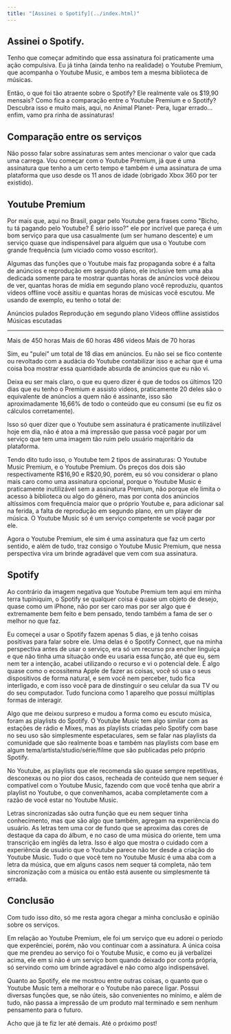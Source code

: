 ```yaml
---
title: "[Assinei o Spotify](../index.html)"
---
```


<head>
<meta name="viewport" content="width=device-width, initial-scale=1" />
<meta charset="utf-8">
<title>Sea</title>
<link rel="stylesheet" href="./src/styles.css " />
<link rel="stylesheet" href="./src/colors.css " />
</head>

## Assinei o Spotify.

Tenho que começar admitindo que essa assinatura foi praticamente uma
ação compulsiva. Eu já tinha (ainda tenho na realidade) o Youtube
Premium, que acompanha o Youtube Music, e ambos tem a mesma biblioteca
de músicas.

Então, o que foi tão atraente sobre o Spotify? Ele realmente vale os
\$19,90 mensais? Como fica a comparação entre o Youtube Premium e o
Spotify? Descubra isso e muito mais, aqui, no Animal Planet- Pera, lugar
errado... enfim, vamo pra rinha de assinaturas!

## Comparação entre os serviços

Não posso falar sobre assinaturas sem antes mencionar o valor que cada
uma carrega. Vou começar com o Youtube Premium, já que é uma assinatura
que tenho a um certo tempo e também é uma assinatura de uma plataforma
que uso desde os 11 anos de idade (obrigado Xbox 360 por ter existido).

## Youtube Premium

Por mais que, aqui no Brasil, pagar pelo Youtube gera frases como
"Bicho, tu tá pagando pelo Youtube? É sério isso?" ele por incrível que
pareça é um bom serviço para que usa casualmente (um ser humano
descente) e um serviço quase que indispensável para alguém que usa o
Youtube com grande frequência (um viciado como vosso escritor).

Algumas das funções que o Youtube mais faz propaganda sobre é a falta de
anúncios e reprodução em segundo plano, ele inclusive tem uma aba
dedicada somente para te mostrar quantas horas de anúncios você deixou
de ver, quantas horas de mídia em segundo plano você reproduziu, quantos
vídeos offline você assitiu e quantas horas de músicas você escutou. Me
usando de exemplo, eu tenho o total de:

  Anúncios pulados    Reprodução em segundo plano   Vídeos offline assistidos   Músicas escutadas
  ------------------- ----------------------------- --------------------------- -------------------
  Mais de 450 horas   Mais de 60 horas              486 vídeos                  Mais de 70 horas

Sim, eu "pulei" um total de 18 dias em anúncios. Eu não sei se fico
contente ou revoltado com a audácia do Youtube contabilizar isso e achar
que é uma coisa boa mostrar essa quantidade absurda de anúncios que eu
não vi.

Deixa eu ser mais claro, o que eu quero dizer é que de todos os últimos
120 dias que eu tenho o Premium e assisto vídeos, praticamente 20 deles
são o equivalente de anúncios a quem não é assinante, isso são
aproximadamente 16,66% de todo o conteúdo que eu consumi (se eu fiz os
cálculos corretamente).

Isso só quer dizer que o Youtube sem assinatura é praticamente
inutilizável hoje em dia, não é atoa a má impressão que passa você pagar
por um serviço que tem uma imagem tão ruim pelo usuário majoritário da
plataforma.

Tendo dito tudo isso, o Youtube tem 2 tipos de assinaturas: O Youtube
Music Premium, e o Youtube Premium. Os preços dos dois são
respectivamente R\$16,90 e R\$20,90, porém, eu só vou considerar o plano
mais caro como uma assinatura opcional, porque o Youtube Music é
praticamente inutilizável sem a assinatura Premium, não porque ele
limita o acesso à biblioteca ou algo do gênero, mas por conta dos
anúncios altíssimos com frequência maior que o próprio Youtube e, para
adicionar sal na ferida, a falta de reprodução em segundo plano, em um
player de música. O Youtube Music só é um serviço competente se você
pagar por ele.

Agora o Youtube Premium, ele sim é uma assinatura que faz um certo
sentido, e além de tudo, traz consigo o Youtube Music Premium, que nessa
perspectiva vira um brinde agradável que vem com sua assinatura.

## Spotify

Ao contrário da imagem negativa que Youtube Premium tem aqui em minha
terra tupiniquim, o Spotify se qualquer coisa é quase um objeto de
desejo, quase como um iPhone, não por ser caro mas por ser algo que é
extremamente bem feito e bem pensado, tendo também a fama de ser o
melhor no que faz.

Eu começei a usar o Spotify fazem apenas 5 dias, e já tenho coisas
positivas para falar sobre ele. Uma delas é o Spotify Connect, que na
minha perspectiva antes de usar o serviço, era só um recurso pra encher
linguiça e que não tinha uma situação onde eu usaria essa função, até
que eu, sem nem ter a intenção, acabei utilizando o recurso e vi o
potencial dele. É algo quase como o ecossitema Apple de fazer as coisas,
você só usa o seus dispositivos de forma natural, e sem você nem
perceber, tudo fica interligado, e com isso você para de dinstinguir o
seu celular da sua TV ou do seu computador. Tudo funciona como 1
aparelho que possui múltiplas formas de interagir.

Algo que me deixou surpreso e mudou a forma como eu escuto música, foram
as playlists do Spotify. O Youtube Music tem algo similar com as
estações de rádio e Mixes, mas as playlists criadas pelo Spotify com
base no seu uso são simplesmente espetaculares, sem se falar nas
playlists da comunidade que são realmente boas e também nas playlists
com base em algum tema/artista/studio/série/filme que são publicadas
pelo próprio Spotify.

No Youtube, as playlists que ele recomenda são quase sempre repetitivas,
desconexas ou no pior dos casos, recheada de conteúdo que nem sequer é
compatível com o Youtube Music, fazendo com que você tenha que abrir a
playlist no Youtube, o que convenhamos, acaba completamente com a razão
de você estar no Youtube Music.

Letras sincronizadas são outra função que eu nem sequer tinha
conhecimento, mas que são algo que também, agregam na experiência do
usuário. As letras tem uma cor de fundo que se aproxima das cores de
destaque da capa do álbum, e no caso de uma música do oriente, tem uma
transcrição em inglês da letra. Isso é algo que mostra o cuidado com a
experiência de usuário que o Youtube parece não ter desde a criação do
Youtube Music. Tudo o que você tem no Youtube Music é uma aba com a
letra da música, que em alguns casos nem sequer tá completa, não tem
sincronização com a música ou então está ausente ou simplesmente tá
errada.

## Conclusão

Com tudo isso dito, só me resta agora chegar a minha conclusão e opinião
sobre os serviços.

Em relação ao Youtube Premium, ele foi um serviço que eu adorei o
período que experênciei, porém, não vou continuar com a assinatura. A
única coisa que me prendeu ao serviço foi o Youtube Music, e como eu já
verbalizei acima, ele em si não é um serviço bom quando deixado por
conta própria, só servindo como um brinde agradável e não como algo
indispensável.

Quanto ao Spotify, ele me mostrou entre outras coisas, o quanto que o
Youtube Music tem a melhorar e o Youtube não parece ligar. Possui
diversas funções que, se não úteis, são convenientes no mínimo, e além
de tudo, não passa a impressão de um produto mal terminado e sem nenhum
pensamento para o futuro.

Acho que já te fiz ler até demais. Até o próximo post!
